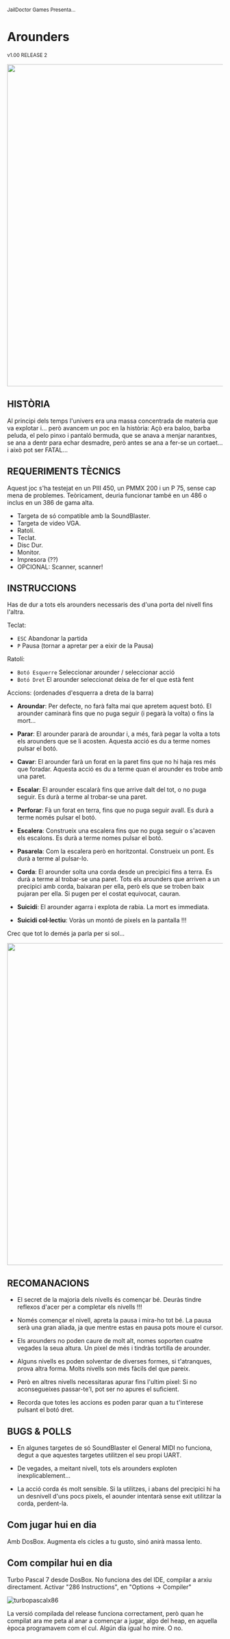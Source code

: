 <sub>JailDoctor Games Presenta...</sub>
# Arounders
<sup>v1.00 RELEASE 2</sup>

<img width="752" src="https://user-images.githubusercontent.com/110221325/183260269-c1cdd3db-ce50-455c-8c31-9b7d4afd6e9d.png">

## HISTÒRIA

Al principi dels temps l'univers era una massa concentrada de materia que va explotar i... però avancem un poc en la història: Açò era baloo, barba peluda, el pelo pinxo i pantaló bermuda, que se anava a menjar narantxes, se ana a dentr para echar desmadre, però antes se ana a fer-se un cortaet... i això pot ser FATAL...

## REQUERIMENTS TÈCNICS

Aquest joc s'ha testejat en un PIII 450, un PMMX 200 i un P 75, sense cap mena de problemes. Teòricament, deuria funcionar també en un 486 o inclus en un 386 de gama alta.

 * Targeta de só compatible amb la SoundBlaster.
 * Targeta de video VGA.
 * Ratolí.
 * Teclat.
 * Disc Dur.
 * Monitor.
 * Impresora (??)
 * OPCIONAL: Scanner, scanner!

## INSTRUCCIONS

Has de dur a tots els arounders necessaris des d'una porta del nivell fins l'altra.

Teclat:
  * `ESC` Abandonar la partida
  * `P` Pausa (tornar a apretar per a eixir de la Pausa)

Ratolí:
  * `Botó Esquerre` Seleccionar arounder / seleccionar acció
  * `Botó Dret` El arounder seleccionat deixa de fer el que està fent

Accions: (ordenades d'esquerra a dreta de la barra)

 * **Aroundar**: Per defecte, no farà falta mai que apretem aquest botó. El arounder caminarà fins que no puga seguir (i pegarà la volta) o fins la mort...

 * **Parar**: El arounder pararà de aroundar i, a més, farà pegar la volta a tots els arounders que se li acosten. Aquesta acció es du a terme nomes pulsar el botó.

 * **Cavar**: El arounder farà un forat en la paret fins que no hi haja res més que foradar. Aquesta acció es du a terme quan el arounder es trobe amb una paret.

 * **Escalar**: El arounder escalarà fins que arrive dalt del tot, o no puga seguir. Es durà a terme al trobar-se una paret.

 * **Perforar**: Fà un forat en terra, fins que no puga seguir avall. Es durà a terme només pulsar el botó.

 * **Escalera**: Construeix una escalera fins que no puga seguir o s'acaven els escalons. Es durà a terme nomes pulsar el botó.

 * **Pasarela**: Com la escalera però en horitzontal. Construeix un pont. Es durà a terme al pulsar-lo.

 * **Corda**: El arounder solta una corda desde un precipici fins a terra. Es durà a terme al trobar-se una paret. Tots els arounders que arriven a un precipici amb corda, baixaran per ella, però els que se troben baix pujaran per ella. Si pugen per el costat equivocat, cauran.

 * **Suicidi**: El arounder agarra i explota de rabia. La mort es immediata.

 * **Suicidi col·lectiu**: Voràs un montó de pixels en la pantalla !!!

Crec que tot lo demés ja parla per si sol...

<img width="752" src="https://user-images.githubusercontent.com/110221325/183260295-3ff2c778-78aa-4882-850a-b83e358ae3b1.png">

## RECOMANACIONS

 * El secret de la majoria dels nivells és començar bé. Deuràs tindre reflexos d'acer per a completar els nivells !!!

 * Només començar el nivell, apreta la pausa i mira-ho tot bé. La pausa serà una gran aliada, ja que mentre estas en pausa pots moure el cursor.

 * Els arounders no poden caure de molt alt, nomes soporten cuatre vegades la seua altura. Un pixel de més i tindràs tortilla de arounder.

 * Alguns nivells es poden solventar de diverses formes, si t'atranques, prova altra forma. Molts nivells son més fàcils del que pareix.

 * Però en altres nivells necessitaras apurar fins l'ultim pixel: Si no aconsegueixes passar-te'l, pot ser no apures el suficient.

 * Recorda que totes les accions es poden parar quan a tu t'interese pulsant el botó dret.

## BUGS & POLLS

 * En algunes targetes de só SoundBlaster el General MIDI no funciona, degut a que aquestes targetes utilitzen el seu propi UART.

 * De vegades, a meitant nivell, tots els arounders exploten inexplicablement...

 * La acció corda és molt sensible. Si la utilitzes, i abans del precipici hi ha un desnivell d'uns pocs pixels, el aounder intentarà sense exit utilitzar la corda, perdent-la.

## Com jugar hui en dia

Amb DosBox. Augmenta els cicles a tu gusto, sinó anirà massa lento.

## Com compilar hui en dia

Turbo Pascal 7 desde DosBox. No funciona des del IDE, compilar a arxiu directament. Activar "286 Instructions", en "Options -> Compiler"

![turbopascalx86](https://user-images.githubusercontent.com/110221325/181739514-656e6aa9-eda0-4f85-b6a5-43e1558f080a.png)

La versió compilada del release funciona correctament, però quan he compilat ara me peta al anar a començar a jugar, algo del heap, en aquella època programavem com el cul. Algún dia igual ho mire. O no.
